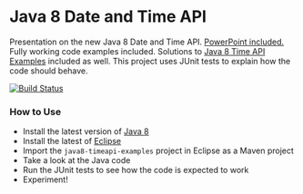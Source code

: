 # Java 8 Date and Time API 

Presentation on the new Java 8 Date and Time API. [PowerPoint included.](https://github.com/sualeh/java8-timeapi-examples/blob/master/Java%208%20Date%20and%20Time%20API.pptx?raw=true) Fully working code examples included. Solutions to [Java 8 Time API Examples] included as well. This project uses JUnit tests to explain how the code should behave.

[![Build Status](https://travis-ci.org/sualeh/java8-timeapi-examples.svg?branch=master)](https://travis-ci.org/sualeh/java8-timeapi-examples)

### How to Use

- Install the latest version of [Java 8]
- Install the latest of [Eclipse]
- Import the `java8-timeapi-examples` project in Eclipse as a Maven project
- Take a look at the Java code
- Run the JUnit tests to see how the code is expected to work
- Experiment!



[Java 8]: http://www.oracle.com/technetwork/java/javase/downloads/index.html
[Eclipse]: https://www.eclipse.org/downloads/
[Java 8 Time API Examples]: http://docs.oracle.com/javase/tutorial/datetime/iso/QandE/questions.html
